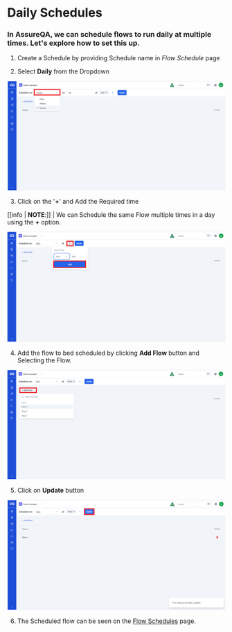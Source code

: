  # Daily Schedules
 
 ### In AssureQA, we can schedule flows to run daily at multiple times. Let's explore how to set this up.

1. Create a Schedule by providing Schedule name in *Flow Schedule* page 

2. Select **Daily** from the Dropdown

![D 2.3](/images/D%202.3.png)

3. Click on the '**+**' and Add the Required time 

[[info | **NOTE**:]]
| We can Schedule the same Flow multiple times in a day using the **+** option. 

![D 2.4](/images/D%202.4.png)

4. Add the flow to bed scheduled by clicking **Add Flow** button and Selecting the Flow.

![D 2.5](/images/D%202.5.png)

5. Click on **Update** button

![D 2.6](/images/D%202.6.png)

6. The Scheduled flow can be seen on the [Flow Schedules]() page.